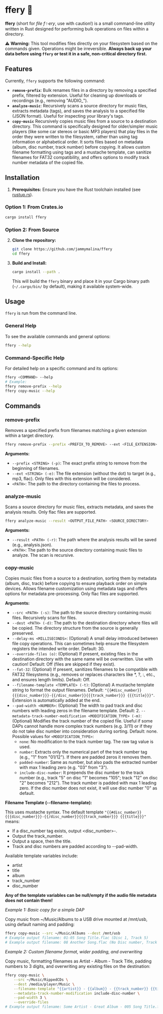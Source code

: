 # ffery 🦀

**ffery** (short for *file f✨ery*, use with caution!) is a small command-line utility written in Rust designed for performing bulk operations on files within a directory.

⚠️ **Warning:** This tool modifies files directly on your filesystem based on the commands given. Operations might be irreversible. **Always back up your data before using `ffery` or test it in a safe, non-critical directory first.**

## Features

Currently, `ffery` supports the following command:

*   **`remove-prefix`**: Bulk renames files in a directory by removing a specified prefix, filtered by extension. Useful for cleaning up downloads or recordings (e.g., removing "AUDIO_").
*   **`analyze-music`**: Recursively scans a source directory for music files, extracts metadata (tags), and saves the analysis to a specified file (JSON format). Useful for inspecting your library's tags.
*   **`copy-music`** Recursively copies music files from a source to a destination directory. This command is specifically designed for older/simpler music players (like some car stereos or basic MP3 players) that play files in the order they were written to the filesystem, rather than using tag information or alphabetical order. It sorts files based on metadata (album, disc number, track number) before copying. It allows custom filename formatting using tags and a mustache template, can sanitize filenames for FAT32 compatibility, and offers options to modify track number metadata of the copied file.


## Installation

1.  **Prerequisites:** Ensure you have the Rust toolchain installed (see [rustup.rs](https://rustup.rs/)).

### Option 1: From Crates.io

```bash
cargo install ffery
```

### Option 2: From Source

2.  **Clone the repository:**
    ```bash
    git clone https://github.com/jammymalina/ffery
    cd ffery
    ```
3.  **Build and Install:**
    ```bash
    cargo install --path .
    ```
    This will build the `ffery` binary and place it in your Cargo binary path (`~/.cargo/bin/` by default), making it available system-wide.

## Usage

`ffery` is run from the command line.

### General Help

To see the available commands and general options:
```bash
ffery --help
```

### Command-Specific Help

For detailed help on a specific command and its options:
```bash
ffery <COMMAND> --help
# Example:
ffery remove-prefix --help
ffery copy-music --help
```

## Commands

### remove-prefix

Removes a specified prefix from filenames matching a given extension within a target directory.

```bash
ffery remove-prefix --prefix <PREFIX_TO_REMOVE> --ext <FILE_EXTENSION> <TARGET_DIRECTORY>
```

**Arguments:**
- `--prefix <STRING> (-p)`: The exact prefix string to remove from the beginning of filenames.
- `--ext <STRING> (-e)`: The file extension (without the dot) to target (e.g., mp3, flac). Only files with this extension will be considered.
- `<PATH>`: The path to the directory containing the files to process.

### analyze-music

Scans a source directory for music files, extracts metadata, and saves the analysis results. Only flac files are supported.

```bash
ffery analyze-music --result <OUTPUT_FILE_PATH> <SOURCE_DIRECTORY>
```

**Arguments:**
- `--result <PATH> (-r)`: The path where the analysis results will be saved (e.g., analysis.json).
- `<PATH>`: The path to the source directory containing music files to analyze. The scan is recursive.

### copy-music

Copies music files from a source to a destination, sorting them by metadata (album, disc, track) before copying to ensure playback order on simple devices. Allows filename customization using metadata tags and offers options for metadata pre-processing. Only flac files are supported.

**Arguments:**
- `--src <PATH> (-s)`: The path to the source directory containing music files. Recursively scans for files.
- `--dest <PATH> (-d)`: The path to the destination directory where files will be copied. The directory structure from the source is generally preserved.
- `--delay-ms <MILLISECONDS>`: (Optional) A small delay introduced between file copy operations. This can sometimes help ensure the filesystem registers the intended write order. Default: 30.
- `--override-files (o)`: (Optional) If present, existing files in the destination directory with the same name will be overwritten. Use with caution! Default: Off (files are skipped if they exist).
- `--fat-32`: (Optional) If present, sanitizes filenames to be compatible with FAT32 filesystems (e.g., removes or replaces characters like *, ?, :, etc., and ensures length limits). Default: Off.
- `--filename-template <TEMPLATE> (-t)`: (Optional) A mustache template string to format the output filenames. Default: `"{{#disc_number}}{{{disc_number}}}-{{/disc_number}}{{{track_number}}} {{{title}}}"`. Extension is automatically added at the end.
- `--pad-width <NUMBER>`: (Optional) The width to pad track and disc numbers with leading zeros in the filename template. Default: 2.
`--metadata-track-number-modification <MODIFICATION_TYPE> (-m)`: (Optional) Modifies the track number of the copied file. Useful if some DAPs cannot handle more complex track numbers (e.g. 3/11) or if they do not take disc number into consideration during sorting. Default: none.
Possible values for `<MODIFICATION_TYPE>`:
    - `none`: No modification to the track number tag. The raw tag value is used.
    - `number`: Extracts only the numerical part of the track number tag (e.g., "1" from "01/12"). If there are padded zeros it removes them.
    - `padded-number`: Same as number, but also pads the extracted number with max 1 leading zero (e.g. "03" from "3").
    - `include-disc-number`: It prepends the disc number to the track number (e.g., track "5" on disc "1" becomes "105"; track "12" on disc "2" becomes "212"). The track number is padded with max 1 leading zero. If the disc number does not exist, it will use disc number "0" as default.

**Filename Template (--filename-template):**

This uses mustache syntax. The default template `"{{#disc_number}}{{{disc_number}}}-{{/disc_number}}{{{track_number}}} {{{title}}}"` means:
- If a disc_number tag exists, output &lt;disc_number&gt;-.
- Output the track_number.
- Output a space, then the title.
- Track and disc numbers are padded according to --pad-width.

Available template variables include:
- artist
- title
- album
- track_number
- disc_number

**Any of the template variables can be null/empty if the audio file metadata does not contain them!**

*Example 1: Basic copy for a simple DAP*

Copy music from ~/Music/Albums to a USB drive mounted at /mnt/usb, using default naming and padding:
```bash
ffery copy-music --src ~/Music/Albums --dest /mnt/usb
# Example output filename: 01-05 Song Title.flac (Disc 1, Track 5)
# Example output filename: 08 Another Song.flac (No Disc number, Track 8)
```

*Example 2: Custom filename format, wider padding, and overwriting*

Copy music, formatting filenames as Artist - Album - Track Title, padding numbers to 3 digits, and overwriting any existing files on the destination:
```bash
ffery copy-music \
    --src ~/Music/RippedCDs \
    --dest /media/player/Music \
    --filename-template "{{artist}} - {{album}} - {{track_number}} {{title}}" \
    --metadata-track-number-modification include-disc-number \
    --pad-width 3 \
    --override-files
# Example output filename: Some Artist - Great Album - 005 Song Title.flac
```

